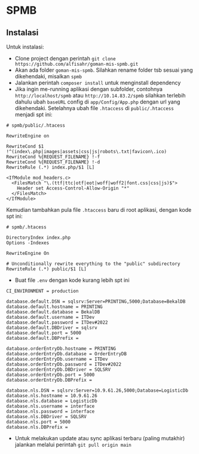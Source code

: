 # SPMB

## Instalasi

Untuk instalasi:

- Clone project dengan perintah `git clone https://github.com/alfisahr/goman-mis-spmb.git`
- Akan ada folder `goman-mis-spmb`. Silahkan rename folder tsb sesuai yang dikehendaki, misalkan `spmb`
- Jalankan perintah `composer install` untuk menginstall dependency
- Jika ingin me-running aplikasi dengan subfolder, contohnya `http://localhost/spmb` atau `http://10.14.83.2/spmb` silahkan terlebih dahulu ubah `baseURL` config di `app/Config/App.php` dengan url yang dikehendaki. Setelahnya ubah file `.htaccess` di `public/.htaccess` menjadi spt ini:
```
# spmb/public/.htacess

RewriteEngine on

RewriteCond $1 !^(index\.php|images|assets|css|js|robots\.txt|favicon\.ico)
RewriteCond %{REQUEST_FILENAME} !-f
RewriteCond %{REQUEST_FILENAME} !-d
RewriteRule (.*) index.php/$1 [L]

<IfModule mod_headers.c>
  <FilesMatch "\.(ttf|ttc|otf|eot|woff|woff2|font.css|css|js)$">
    Header set Access-Control-Allow-Origin "*"
  </FilesMatch>
</IfModule>
```
Kemudian tambahkan pula file `.htaccess` baru di root aplikasi, dengan kode spt ini:
```
# spmb/.htacess

DirectoryIndex index.php
Options -Indexes

RewriteEngine On

# Unconditionally rewrite everything to the "public" subdirectory
RewriteRule (.*) public/$1 [L]
```

- Buat file `.env` dengan kode kurang lebih spt ini
```
CI_ENVIRONMENT = production

database.default.DSN = sqlsrv:Server=PRINTING,5000;Database=BekalDB
database.default.hostname = PRINTING
database.default.database = BekalDB
database.default.username = ITDev
database.default.password = ITDev#2022
database.default.DBDriver = sqlsrv
database.default.port = 5000
database.default.DBPrefix =

database.orderEntryDb.hostname = PRINTING
database.orderEntryDb.database = OrderEntryDB
database.orderEntryDb.username = ITDev
database.orderEntryDb.password = ITDev#2022
database.orderEntryDb.DBDriver = SQLSRV
database.orderEntryDb.port = 5000
database.orderEntryDb.DBPrefix =

database.nls.DSN = sqlsrv:Server=10.9.61.26,5000;Database=LogisticDb
database.nls.hostname = 10.9.61.26
database.nls.database = LogisticDb
database.nls.username = interface
database.nls.password = interface
database.nls.DBDriver = SQLSRV
database.nls.port = 5000
database.nls.DBPrefix =
```

- Untuk melakukan update atau sync aplikasi terbaru (paling mutakhir) jalankan melalui perintah `git pull origin main`